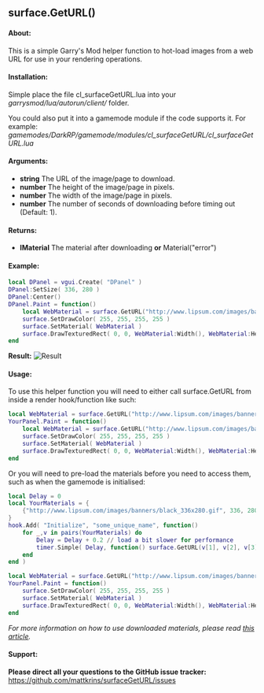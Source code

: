 ## surface.GetURL()

#### About:
This is a simple Garry's Mod helper function to hot-load images from a web URL for use in your rendering operations.

#### Installation:
Simple place the file cl_surfaceGetURL.lua into your *garrysmod/lua/autorun/client/* folder.

You could also put it into a gamemode module if the code supports it. For example: *gamemodes/DarkRP/gamemode/modules/cl_surfaceGetURL/cl_surfaceGetURL.lua*

#### Arguments:
- **string** The URL of the image/page to download.
- **number** The height of the image/page in pixels.
- **number** The width of the image/page in pixels.
- **number** The number of seconds of downloading before timing out (Default: 1).

#### Returns:
- **IMaterial** The material after downloading **or** Material("error")

#### Example:
```lua
local DPanel = vgui.Create( "DPanel" )
DPanel:SetSize( 336, 280 )
DPanel:Center()
DPanel.Paint = function()
	local WebMaterial = surface.GetURL("http://www.lipsum.com/images/banners/black_336x280.gif", 336, 280)
	surface.SetDrawColor( 255, 255, 255, 255 )
	surface.SetMaterial( WebMaterial )
	surface.DrawTexturedRect( 0, 0, WebMaterial:Width(), WebMaterial:Height() )
end
```
**Result:**
![Result](https://cloud.githubusercontent.com/assets/2367602/17459932/b99e6e76-5c92-11e6-8196-23d8ae567b1f.png)

#### Usage:
To use this helper function you will need to either call surface.GetURL from inside a render hook/function like such: 
```lua
local WebMaterial = surface.GetURL("http://www.lipsum.com/images/banners/black_336x280.gif", 336, 280) // This will give you an error because it has not had time to download the image.
YourPanel.Paint = function()
	local WebMaterial = surface.GetURL("http://www.lipsum.com/images/banners/black_336x280.gif", 336, 280) // This will work because the returned data is updated when the image has downloaded.
	surface.SetDrawColor( 255, 255, 255, 255 )
	surface.SetMaterial( WebMaterial )
	surface.DrawTexturedRect( 0, 0, WebMaterial:Width(), WebMaterial:Height() )
end
```

Or you will need to pre-load the materials before you need to access them, such as when the gamemode is initialised:
```lua
local Delay = 0
local YourMaterials = {
	{"http://www.lipsum.com/images/banners/black_336x280.gif", 336, 280}
}
hook.Add( "Initialize", "some_unique_name", function()
	for _,v in pairs(YourMaterials) do
		Delay = Delay + 0.2 // load a bit slower for performance
		timer.Simple( Delay, function() surface.GetURL(v[1], v[2], v[3]) end )
	end
end )

local WebMaterial = surface.GetURL("http://www.lipsum.com/images/banners/black_336x280.gif", 336, 280) // This will work because we have already pre-downloaded the image above.
YourPanel.Paint = function()
	surface.SetDrawColor( 255, 255, 255, 255 )
	surface.SetMaterial( WebMaterial )
	surface.DrawTexturedRect( 0, 0, WebMaterial:Width(), WebMaterial:Height() )
end
```

*For more information on how to use downloaded materials, please read [this article](http://wiki.garrysmod.com/page/Category:IMaterial).*

#### Support:
**Please direct all your questions to the GitHub issue tracker:** 
https://github.com/mattkrins/surfaceGetURL/issues